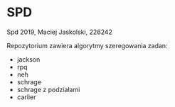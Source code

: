 # SPD
Spd 2019, Maciej Jaskolski, 226242

Repozytorium zawiera algorytmy szeregowania zadan: 
* jackson
* rpq
* neh
* schrage
* schrage z podziałami
* carlier

